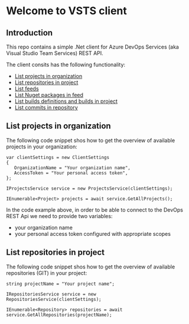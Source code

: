 Welcome to VSTS client
=============================

## Introduction

This repo contains a simple .Net client for Azure DevOps Services (aka Visual Studio Team Services) REST API. 

 The client consits has the following functionality:

* [List projects in organization](#list-projets-in-organization)
* [List repositories in project](#list-repositories-in-project)
* [List feeds](#list-proejcts-)
* [List Nuget packages in feed](#list-proejcts-)
* [List builds definitions and builds in project](#list-proejcts-)
* [List commits in repository](#list-proejcts-)


## List projects in organization

The following code snippet shos how to get the overview of available projects in your organization:

```
var clientSettings = new ClientSettings
{
   OrganizationName = "Your organization name",
   AccessToken = "Your personal access token",
};

IProjectsService service = new ProjectsService(clientSettings);

IEnumerable<Project> projects = await service.GetAllProjects();
```

In the code example above, in order to be able to connect to the DevOps REST Api we need 
to provide two variables: 
* your organization name
* your personal access token configured with appropriate scopes


## List repositories in project

The following code snippet shos how to get the overview of available repositories (GIT) in your project:

```
string projectName = "Your project name";

IRepositoriesService service = new RepositoriesService(clientSettings);

IEnumerable<Repository> repositories = await service.GetAllRepositories(projectName);
```
